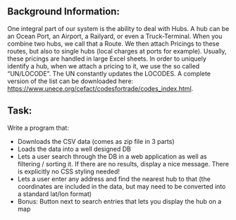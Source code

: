 ## Background Information:
One integral part of our system is the ability to deal with Hubs. A hub can be an Ocean Port, an
Airport, a Railyard, or even a Truck-Terminal. When you combine two hubs, we call that a
Route. We then attach Pricings to these routes, but also to single hubs (local charges at ports
for example). Usually, these pricings are handled in large Excel sheets.
In order to uniquely identify a hub, when we attach a pricing to it, we use the so called
“UN/LOCODE”. The UN constantly updates the LOCODES. A complete version of the list can
be downloaded here: https://www.unece.org/cefact/codesfortrade/codes_index.html.

## Task:
Write a program that:
- Downloads the CSV data (comes as zip file in 3 parts)
- Loads the data into a well designed DB
- Lets a user search through the DB in a web application as well as filtering / sorting it. If
there are no results, display a nice message. There is explicitly no CSS styling needed!
- Lets a user enter any address and find the nearest hub to that (the coordinates are
included in the data, but may need to be converted into a standard lat/lon format)
- Bonus: Button next to search entries that lets you display the hub on a map

